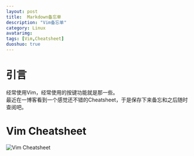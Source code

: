 ```yaml
---
layout: post
title:  Markdown备忘单
description: "Vim备忘单"
category: Linux
avatarimg:
tags: [Vim,Cheatsheet]
duoshuo: true
---
```


# 引言
经常使用Vim，经常使用的按键功能就是那一些。  
最近在一博客看到一个感觉还不错的Cheatsheet，于是保存下来备忘和之后随时查阅吧。

# Vim Cheatsheet
![Vim Cheatsheet](https://github.com/JaminZhang/jaminzhang.github.io/raw/master/images/vim-cheat.png)


